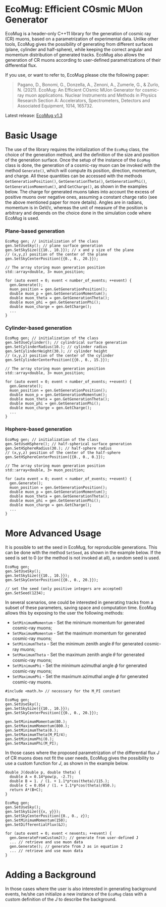 # EcoMug: Efficient COsmic MUon Generator

EcoMug is a header-only C++11 library for the generation of cosmic ray (CR) muons, based on a parametrization of experimental data. Unlike other tools, EcoMug gives the possibility of generating from different surfaces (plane, cylinder and half-sphere), while keeping the correct angular and momentum distribution of generated tracks. EcoMug also allows the generation of CR muons according to user-defined parametrizations of their differential flux.

If you use, or want to refer to, EcoMug please cite the following paper:

> Pagano, D., Bonomi, G., Donzella, A., Zenoni, A., Zumerle, G., & Zurlo, N. (2021). EcoMug: An Efficient COsmic MUon Generator for cosmic-ray muon applications. Nuclear Instruments and Methods in Physics Research Section A: Accelerators, Spectrometers, Detectors and Associated Equipment, 1014, 165732.

Latest release: [EcoMug v1.3](https://github.com/dr4kan/EcoMug/releases/tag/v1.3)



# Basic Usage

The use of the library requires the initialization of the `EcoMug` class, the choice of the generation method, and the definition of the size and position of the generation surface. Once the setup of the instance of the `EcoMug` class is done, the generation of a cosmic-ray muon can be invoked with the method `Generate()`, which will compute its position, direction, momentum, and charge. All these quantities can be accessed with the methods `GetGenerationPosition()`, `GetGenerationTheta()`, `GetGenerationPhi()`, `GetGenerationMomentum()`, and `GetCharge()`, as shown in the examples below. The charge for generated muons takes into account the excess of positive muons over negative ones, assuming a constant charge ratio (see the above mentioned paper for more details). Angles are in radians, momentum is in GeV/c, whereas the unit of measure of the position is arbitrary and depends on the choice done in the simulation code where EcoMug is used.

### Plane-based generation

```
EcoMug gen; // initialization of the class
gen.SetUseSky(); // plane surface generation
gen.SetSkySize({{10., 10.}}); // x and y size of the plane
// (x,y,z) position of the center of the plane
gen.SetSkyCenterPosition({{0., 0., 20.}});

// The array storing muon generation position
std::array<double, 3> muon_position;

for (auto event = 0; event < number_of_events; ++event) {
  gen.Generate();
  muon_position = gen.GetGenerationPosition();
  double muon_p = gen.GetGenerationMomentum();
  double muon_theta = gen.GetGenerationTheta();
  double muon_phi = gen.GetGenerationPhi();
  double muon_charge = gen.GetCharge();
  ...
}
```

### Cylinder-based generation

```
EcoMug gen; // initialization of the class
gen.SetUseCylinder(); // cylindrical surface generation
gen.SetCylinderRadius(10.); // cylinder radius
gen.SetCylinderHeight(30.); // cylinder height
// (x,y,z) position of the center of the cylinder
gen.SetCylinderCenterPosition({{0., 0., 15.}});

// The array storing muon generation position
std::array<double, 3> muon_position;

for (auto event = 0; event < number_of_events; ++event) {
  gen.Generate();
  muon_position = gen.GetGenerationPosition();
  double muon_p = gen.GetGenerationMomentum();
  double muon_theta = gen.GetGenerationTheta();
  double muon_phi = gen.GetGenerationPhi();
  double muon_charge = gen.GetCharge();
  ...
}
```

### Hsphere-based generation

```
EcoMug gen; // initialization of the class
gen.SetUseHSphere(); // half-spherical surface generation
gen.SetHSphereRadius(30.); // half-sphere radius
// (x,y,z) position of the center of the half-sphere
gen.SetHSphereCenterPosition({{0., 0., 0.}});

// The array storing muon generation position
std::array<double, 3> muon_position;

for (auto event = 0; event < number_of_events; ++event) {
  gen.Generate();
  muon_position = gen.GetGenerationPosition();
  double muon_p = gen.GetGenerationMomentum();
  double muon_theta = gen.GetGenerationTheta();
  double muon_phi = gen.GetGenerationPhi();
  double muon_charge = gen.GetCharge();
  ...
}
```



# More Advanced Usage

It is possible to set the seed in EcoMug, for reproducible generations. This can be done with the method `SetSeed`, as shown in the example below. If the seed is set to 0 (or the method is not invoked at all), a random seed is used.

```
EcoMug gen;
gen.SetUseSky();
gen.SetSkySize({{10., 10.}});
gen.SetSkyCenterPosition({{0., 0., 20.}});

// set the seed (only positive integers are accepted)
gen.SetSeed(1234);
```

In several scenarios, one could be interested in generating tracks from a subset of these parameters, saving space and computation time. EcoMug allows this by exposing to the user the following methods:

- `SetMinimumMomentum` - Set the minimum momentum for generated cosmic-ray muons;
- `SetMaximumMomentum` - Set the maximum momentum for generated cosmic-ray muons;
- `SetMinimumTheta` - Set the minimum zenith angle 𝜃 for generated cosmic-ray muons;
- `SetMaximumTheta` - Set the maximum zenith angle 𝜃 for generated cosmic-ray muons;
- `SetMinimumPhi` - Set the minimum azimuthal angle 𝜙 for generated cosmic-ray muons;
- `SetMaximumPhi` - Set the maximum azimuthal angle 𝜙 for generated cosmic-ray muons.

```
#include <math.h> // necessary for the M_PI constant

EcoMug gen;
gen.SetUseSky();
gen.SetSkySize({{10., 10.}});
gen.SetSkyCenterPosition({{0., 0., 20.}});

gen.SetMinimumMomentum(80.);
gen.SetMaximumMomentum(800.);
gen.SetMinimumTheta(0.);
gen.SetMaximumTheta(M_PI/4);
gen.SetMinimumPhi(0.);
gen.SetMaximumPhi(M_PI);
```

In those cases where the proposed parametrization of the differential flux *J* of CR muons does not fit the user needs, EcoMug gives the possibility to use a custom function for *J*, as shown in the example below.

```
double J(double p, double theta) {
  double A = 0.14*pow(p, -2.7);
  double B = 1. / (1. + 1.1*p*cos(theta)/115.);
  double C = 0.054 / (1. + 1.1*p*cos(theta)/850.);
  return A*(B+C);
}

EcoMug gen;
gen.SetUseSky();
gen.SetSkySize({{x, y}});
gen.SetSkyCenterPosition({0., 0., z});
gen.SetMinimumMomentum(150);
gen.SetDifferentialFlux(&J);

for (auto event = 0; event < nevents; ++event) {
  gen.GenerateFromCustomJ(); // generate from user-defined J
  ... // retrieve and use muon data
  gen.Generate(); // generate from J as in equation 2
  ... // retrieve and use muon data
}
```



# Adding a Background

In those cases where the user is also interested in generating background events, he/she can initialize a new instance of the `EcoMug` class with a custom definition of the *J* to describe the background.
